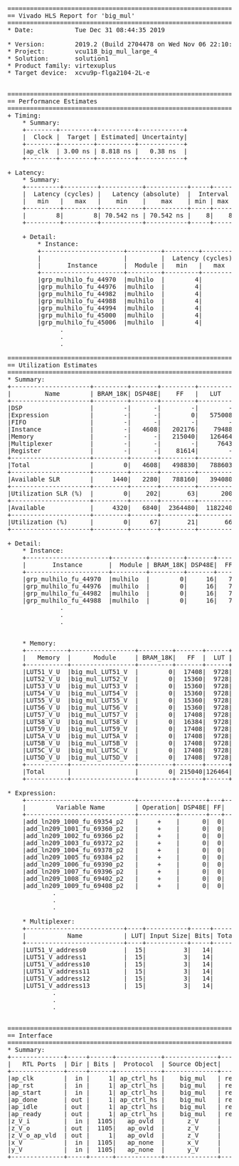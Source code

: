 <pre>
================================================================
== Vivado HLS Report for 'big_mul'
================================================================
* Date:           Tue Dec 31 08:44:35 2019

* Version:        2019.2 (Build 2704478 on Wed Nov 06 22:10:23 MST 2019)
* Project:        vcu118_big_mul_large_4
* Solution:       solution1
* Product family: virtexuplus
* Target device:  xcvu9p-flga2104-2L-e


================================================================
== Performance Estimates
================================================================
+ Timing: 
    * Summary: 
    +--------+---------+----------+------------+
    |  Clock |  Target | Estimated| Uncertainty|
    +--------+---------+----------+------------+
    |ap_clk  | 3.00 ns | 8.818 ns |   0.38 ns  |
    +--------+---------+----------+------------+

+ Latency: 
    * Summary: 
    +---------+---------+-----------+-----------+-----+-----+---------+
    |  Latency (cycles) |   Latency (absolute)  |  Interval | Pipeline|
    |   min   |   max   |    min    |    max    | min | max |   Type  |
    +---------+---------+-----------+-----------+-----+-----+---------+
    |        8|        8| 70.542 ns | 70.542 ns |    8|    8|   none  |
    +---------+---------+-----------+-----------+-----+-----+---------+

    + Detail: 
        * Instance: 
        +----------------------+---------+---------+---------+-----------+-----------+-----+-----+----------+
        |                      |         |  Latency (cycles) |   Latency (absolute)  |  Interval | Pipeline |
        |       Instance       |  Module |   min   |   max   |    min    |    max    | min | max |   Type   |
        +----------------------+---------+---------+---------+-----------+-----------+-----+-----+----------+
        |grp_mulhilo_fu_44970  |mulhilo  |        4|        4| 35.271 ns | 35.271 ns |    1|    1| function |
        |grp_mulhilo_fu_44976  |mulhilo  |        4|        4| 35.271 ns | 35.271 ns |    1|    1| function |
        |grp_mulhilo_fu_44982  |mulhilo  |        4|        4| 35.271 ns | 35.271 ns |    1|    1| function |
        |grp_mulhilo_fu_44988  |mulhilo  |        4|        4| 35.271 ns | 35.271 ns |    1|    1| function |
        |grp_mulhilo_fu_44994  |mulhilo  |        4|        4| 35.271 ns | 35.271 ns |    1|    1| function |
        |grp_mulhilo_fu_45000  |mulhilo  |        4|        4| 35.271 ns | 35.271 ns |    1|    1| function |
        |grp_mulhilo_fu_45006  |mulhilo  |        4|        4| 35.271 ns | 35.271 ns |    1|    1| function |
              .
              .
              .

================================================================
== Utilization Estimates
================================================================
* Summary: 
+---------------------+---------+-------+---------+---------+-----+
|         Name        | BRAM_18K| DSP48E|    FF   |   LUT   | URAM|
+---------------------+---------+-------+---------+---------+-----+
|DSP                  |        -|      -|        -|        -|    -|
|Expression           |        -|      -|        0|   575008|    -|
|FIFO                 |        -|      -|        -|        -|    -|
|Instance             |        -|   4608|   202176|    79488|    -|
|Memory               |        -|      -|   215040|   126464|    -|
|Multiplexer          |        -|      -|        -|     7643|    -|
|Register             |        -|      -|    81614|        -|    -|
+---------------------+---------+-------+---------+---------+-----+
|Total                |        0|   4608|   498830|   788603|    0|
+---------------------+---------+-------+---------+---------+-----+
|Available SLR        |     1440|   2280|   788160|   394080|  320|
+---------------------+---------+-------+---------+---------+-----+
|Utilization SLR (%)  |        0|    202|       63|      200|    0|
+---------------------+---------+-------+---------+---------+-----+
|Available            |     4320|   6840|  2364480|  1182240|  960|
+---------------------+---------+-------+---------+---------+-----+
|Utilization (%)      |        0|     67|       21|       66|    0|
+---------------------+---------+-------+---------+---------+-----+

+ Detail: 
    * Instance: 
    +----------------------+---------+---------+-------+------+-----+-----+
    |       Instance       |  Module | BRAM_18K| DSP48E|  FF  | LUT | URAM|
    +----------------------+---------+---------+-------+------+-----+-----+
    |grp_mulhilo_fu_44970  |mulhilo  |        0|     16|   702|  276|    0|
    |grp_mulhilo_fu_44976  |mulhilo  |        0|     16|   702|  276|    0|
    |grp_mulhilo_fu_44982  |mulhilo  |        0|     16|   702|  276|    0|
    |grp_mulhilo_fu_44988  |mulhilo  |        0|     16|   702|  276|    0|
              .
              .
              .


    * Memory: 
    +-----------+-----------------+---------+-------+------+-----+------+-----+------+-------------+
    |   Memory  |      Module     | BRAM_18K|   FF  |  LUT | URAM| Words| Bits| Banks| W*Bits*Banks|
    +-----------+-----------------+---------+-------+------+-----+------+-----+------+-------------+
    |LUT51_V_U  |big_mul_LUT51_V  |        0|  17408|  9728|    0|  9728|   64|     1|       622592|
    |LUT52_V_U  |big_mul_LUT52_V  |        0|  15360|  9728|    0|  9728|   64|     1|       622592|
    |LUT53_V_U  |big_mul_LUT53_V  |        0|  15360|  9728|    0|  9728|   64|     1|       622592|
    |LUT54_V_U  |big_mul_LUT54_V  |        0|  15360|  9728|    0|  9728|   64|     1|       622592|
    |LUT55_V_U  |big_mul_LUT55_V  |        0|  15360|  9728|    0|  9728|   64|     1|       622592|
    |LUT56_V_U  |big_mul_LUT56_V  |        0|  15360|  9728|    0|  9728|   64|     1|       622592|
    |LUT57_V_U  |big_mul_LUT57_V  |        0|  17408|  9728|    0|  9728|   64|     1|       622592|
    |LUT58_V_U  |big_mul_LUT58_V  |        0|  16384|  9728|    0|  9728|   64|     1|       622592|
    |LUT59_V_U  |big_mul_LUT59_V  |        0|  17408|  9728|    0|  9728|   64|     1|       622592|
    |LUT5A_V_U  |big_mul_LUT5A_V  |        0|  17408|  9728|    0|  9728|   64|     1|       622592|
    |LUT5B_V_U  |big_mul_LUT5B_V  |        0|  17408|  9728|    0|  9728|   64|     1|       622592|
    |LUT5C_V_U  |big_mul_LUT5C_V  |        0|  17408|  9728|    0|  9728|   64|     1|       622592|
    |LUT5D_V_U  |big_mul_LUT5D_V  |        0|  17408|  9728|    0|  9728|   64|     1|       622592|
    +-----------+-----------------+---------+-------+------+-----+------+-----+------+-------------+
    |Total      |                 |        0| 215040|126464|    0|126464|  832|    13|      8093696|
    +-----------+-----------------+---------+-------+------+-----+------+-----+------+-------------+

* Expression: 
    +-----------------------------+----------+-------+---+------+------------+------------+
    |        Variable Name        | Operation| DSP48E| FF|  LUT | Bitwidth P0| Bitwidth P1|
    +-----------------------------+----------+-------+---+------+------------+------------+
    |add_ln209_1000_fu_69354_p2   |     +    |      0|  0|    55|          55|          55|
    |add_ln209_1001_fu_69360_p2   |     +    |      0|  0|    50|          50|          50|
    |add_ln209_1002_fu_69366_p2   |     +    |      0|  0|    45|          45|          45|
    |add_ln209_1003_fu_69372_p2   |     +    |      0|  0|    40|          40|          40|
    |add_ln209_1004_fu_69378_p2   |     +    |      0|  0|    35|          35|          35|
    |add_ln209_1005_fu_69384_p2   |     +    |      0|  0|    30|          30|          30|
    |add_ln209_1006_fu_69390_p2   |     +    |      0|  0|    25|          25|          25|
    |add_ln209_1007_fu_69396_p2   |     +    |      0|  0|    20|          20|          20|
    |add_ln209_1008_fu_69402_p2   |     +    |      0|  0|    15|          15|          15|
    |add_ln209_1009_fu_69408_p2   |     +    |      0|  0|    10|          10|          10|
            .
            .
            .

    * Multiplexer: 
    +--------------------------+----+-----------+-----+-----------+
    |           Name           | LUT| Input Size| Bits| Total Bits|
    +--------------------------+----+-----------+-----+-----------+
    |LUT51_V_address0          |  15|          3|   14|         42|
    |LUT51_V_address1          |  15|          3|   14|         42|
    |LUT51_V_address10         |  15|          3|   14|         42|
    |LUT51_V_address11         |  15|          3|   14|         42|
    |LUT51_V_address12         |  15|          3|   14|         42|
    |LUT51_V_address13         |  15|          3|   14|         42|
            .
            .
            .


================================================================
== Interface
================================================================
* Summary: 
+--------------+-----+------+------------+--------------+--------------+
|   RTL Ports  | Dir | Bits |  Protocol  | Source Object|    C Type    |
+--------------+-----+------+------------+--------------+--------------+
|ap_clk        |  in |     1| ap_ctrl_hs |    big_mul   | return value |
|ap_rst        |  in |     1| ap_ctrl_hs |    big_mul   | return value |
|ap_start      |  in |     1| ap_ctrl_hs |    big_mul   | return value |
|ap_done       | out |     1| ap_ctrl_hs |    big_mul   | return value |
|ap_idle       | out |     1| ap_ctrl_hs |    big_mul   | return value |
|ap_ready      | out |     1| ap_ctrl_hs |    big_mul   | return value |
|z_V_i         |  in |  1105|   ap_ovld  |      z_V     |    pointer   |
|z_V_o         | out |  1105|   ap_ovld  |      z_V     |    pointer   |
|z_V_o_ap_vld  | out |     1|   ap_ovld  |      z_V     |    pointer   |
|x_V           |  in |  1105|   ap_none  |      x_V     |    pointer   |
|y_V           |  in |  1105|   ap_none  |      y_V     |    pointer   |
+--------------+-----+------+------------+--------------+--------------+

</pre>
